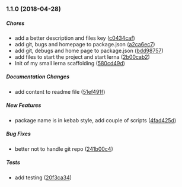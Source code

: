 ### 1.1.0 (2018-04-28)

##### Chores

*  add a better description and files key ([c0434caf](https://github.com/Paker30/generator-lerna/commit/c0434cafd1996487d4ae26801ff003551771bc3a))
*  add git, bugs and homepage to package.json ([a2ca6ec7](https://github.com/Paker30/generator-lerna/commit/a2ca6ec74ba4a586ea5b02f62584f9623ab38011))
*  add git, debugs and home page to package.json ([bdd98757](https://github.com/Paker30/generator-lerna/commit/bdd9875783448332d58cbce4892d8fa0e25ad0d7))
*  add files to start the project and start lerna ([2b00cab2](https://github.com/Paker30/generator-lerna/commit/2b00cab2d2942b54a266eb5c4e19a8ce6ef6134d))
*  Init of my small lerna scaffolding ([580cd49d](https://github.com/Paker30/generator-lerna/commit/580cd49d40b245964f97e9ddf63ee1e842560e6a))

##### Documentation Changes

*  add content to readme file ([51ef491f](https://github.com/Paker30/generator-lerna/commit/51ef491f84656a13431c20c6040a60f6fde38a55))

##### New Features

*  package name is in kebab style, add couple of scripts ([4fad425d](https://github.com/Paker30/generator-lerna/commit/4fad425db9e25fd1eb9dec7da68082d58fb49337))

##### Bug Fixes

*  better not to handle git repo ([241b00c4](https://github.com/Paker30/generator-lerna/commit/241b00c4533df319bc5b4e02f5bc3253188ad650))

##### Tests

*  add testing ([20f3ca34](https://github.com/Paker30/generator-lerna/commit/20f3ca3411c0261d77468c91731067238f7381c9))

